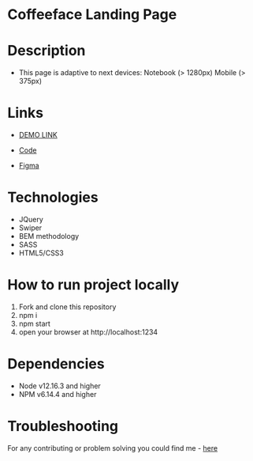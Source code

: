 # Coffeeface Landing Page

# Description
- This page is adaptive to next devices: Notebook (> 1280px) Mobile (> 375px)

# Links
- [DEMO LINK](https://natalia-ponomarenko.github.io/coffeface_cosmetics)

- [Code](https://github.com/natalia-ponomarenko/coffeface_cosmetics)
- [Figma](https://www.figma.com/file/q2NaLB072YB1uLCHqNSICI/test?node-id=1%3A2)

# Technologies
- JQuery
- Swiper
- BEM methodology
- SASS
- HTML5/CSS3

# How to run project locally
1. Fork and clone this repository
2. npm i
3. npm start
4. open your browser at http://localhost:1234

# Dependencies
- Node v12.16.3 and higher
- NPM v6.14.4 and higher

# Troubleshooting
For any contributing or problem solving you could find me - [here](https://t.me/ponomarenko_nataliia)
